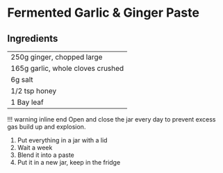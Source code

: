 # Fermented Garlic & Ginger Paste

## Ingredients

|                                   |
| --------------------------------- |
| 250g ginger, chopped large        |
| 165g garlic, whole cloves crushed |
| 6g salt                           |
| 1/2 tsp honey                     |
| 1 Bay leaf                        |

!!! warning inline end
    Open and close the jar every day to prevent excess gas build up and explosion.

1. Put everything in a jar with a lid
2. Wait a week
3. Blend it into a paste
4. Put it in a new jar, keep in the fridge